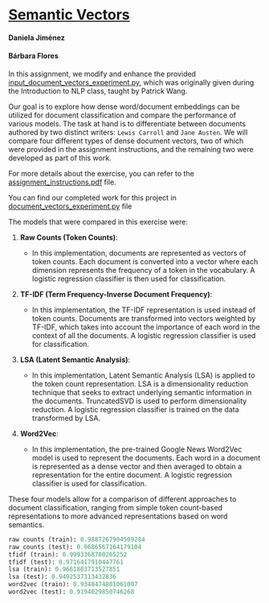# [Semantic Vectors](https://github.com/BarbaraPFloresRios/IDS703_NLP_NaturalLanguageProcessing/tree/main/20231101_SemanticVectors)
#### Daniela Jiménez
#### Bárbara Flores



In this assignment, we modify and enhance the provided [input_document_vectors_experiment.py](https://github.com/BarbaraPFloresRios/IDS703_NLP_NaturalLanguageProcessing/blob/main/20231101_SemanticVectors/input_document_vectors_experiment.py), which was originally given during the Introduction to NLP class, taught by Patrick Wang. 

Our goal is to explore how dense word/document embeddings can be utilized for document classification and compare the performance of various models. The task at hand is to differentiate between documents authored by two distinct writers: `Lewis Carroll` and `Jane Austen`. We will compare four different types of dense document vectors, two of which were provided in the assignment instructions, and the remaining two were developed as part of this work.

For more details about the exercise, you can refer to the [assignment_instructions.pdf](https://github.com/BarbaraPFloresRios/IDS703_NLP_NaturalLanguageProcessing/blob/main/20231101_SemanticVectors/%20assignment_instructions.pdf) file.

You can find our completed work for this project in [document_vectors_experiment.py](https://github.com/BarbaraPFloresRios/IDS703_NLP_NaturalLanguageProcessing/blob/main/20231101_SemanticVectors/document_vectors_experiment.py) file

The models that were compared in this exercise were:

1. **Raw Counts (Token Counts)**:
   - In this implementation, documents are represented as vectors of token counts. Each document is converted into a vector where each dimension represents the frequency of a token in the vocabulary. A logistic regression classifier is then used for classification.

2. **TF-IDF (Term Frequency-Inverse Document Frequency)**:
   - In this implementation, the TF-IDF representation is used instead of token counts. Documents are transformed into vectors weighted by TF-IDF, which takes into account the importance of each word in the context of all the documents. A logistic regression classifier is used for classification.

3. **LSA (Latent Semantic Analysis)**:
   - In this implementation, Latent Semantic Analysis (LSA) is applied to the token count representation. LSA is a dimensionality reduction technique that seeks to extract underlying semantic information in the documents. TruncatedSVD is used to perform dimensionality reduction. A logistic regression classifier is trained on the data transformed by LSA.

4. **Word2Vec**:
   - In this implementation, the pre-trained Google News Word2Vec model is used to represent the documents. Each word in a document is represented as a dense vector and then averaged to obtain a representation for the entire document. A logistic regression classifier is used for classification.

These four models allow for a comparison of different approaches to document classification, ranging from simple token count-based representations to more advanced representations based on word semantics.




```python
raw counts (train): 0.9887267904509284
raw_counts (test): 0.9686567164179104
tfidf (train): 0.9993368700265252
tfidf (test): 0.9716417910447761
lsa (train): 0.9661803713527851
lsa (test): 0.9492537313432836
word2vec (train): 0.9348474801061007
word2vec (test): 0.9194029850746268
```
